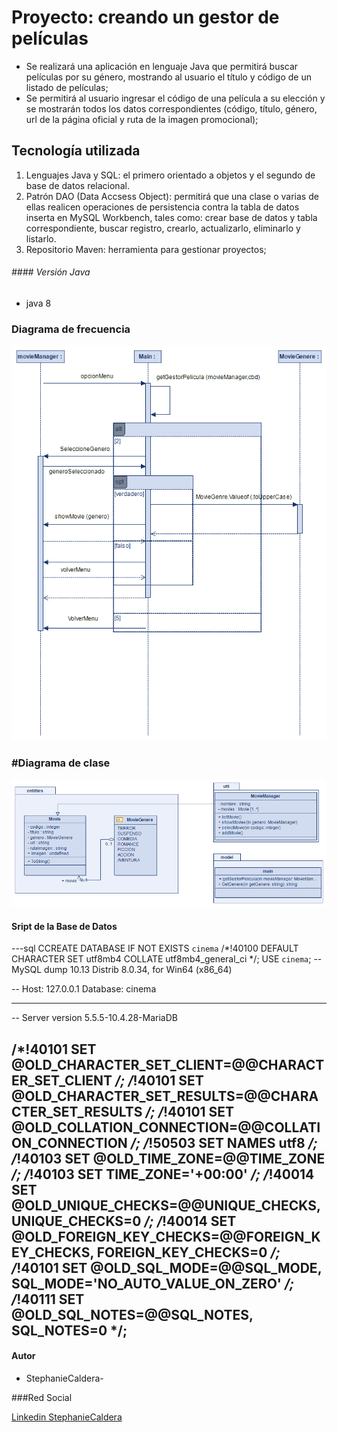 # Proyecto: creando un gestor de películas

- Se realizará una aplicación en lenguaje Java que permitirá buscar películas por su género,  mostrando al usuario el título y código de un listado de películas;
- Se permitirá al usuario ingresar el código de una película a su elección y se mostrarán todos los datos correspondientes (código, título, género, url de la página oficial y ruta de la imagen promocional);

## Tecnología utilizada
1. Lenguajes Java y SQL: el primero orientado a objetos y el segundo de base de datos relacional.
1. Patrón DAO (Data Accsess Object): permitirá que una clase o varias de ellas realicen operaciones de persistencia contra la tabla de datos inserta en MySQL Workbench, tales como: crear base de datos y tabla correspondiente, buscar registro, crearlo, actualizarlo, eliminarlo y listarlo.
1. Repositorio Maven: herramienta para gestionar proyectos;

###### #### Versión Java
- java 8

### Diagrama de frecuencia

![](https://github.com/StephanieCaldera/ProjectMovies/blob/create-java-app/BusquedaPorGenero%20diagrama%20clase.png?raw=true)

### #Diagrama de clase
![](https://github.com/StephanieCaldera/ProjectMovies/blob/create-java-app/project%20movies%20Class%20diagram.png?raw=true)

#### Sript de la Base de Datos
---sql
 CCREATE DATABASE  IF NOT EXISTS `cinema` /*!40100 DEFAULT CHARACTER SET utf8mb4 COLLATE utf8mb4_general_ci */;
USE `cinema`;
-- MySQL dump 10.13  Distrib 8.0.34, for Win64 (x86_64)

-- Host: 127.0.0.1    Database: cinema
-- ------------------------------------------------------
-- Server version	5.5.5-10.4.28-MariaDB

/*!40101 SET @OLD_CHARACTER_SET_CLIENT=@@CHARACTER_SET_CLIENT */;
/*!40101 SET @OLD_CHARACTER_SET_RESULTS=@@CHARACTER_SET_RESULTS */;
/*!40101 SET @OLD_COLLATION_CONNECTION=@@COLLATION_CONNECTION */;
/*!50503 SET NAMES utf8 */;
/*!40103 SET @OLD_TIME_ZONE=@@TIME_ZONE */;
/*!40103 SET TIME_ZONE='+00:00' */;
/*!40014 SET @OLD_UNIQUE_CHECKS=@@UNIQUE_CHECKS, UNIQUE_CHECKS=0 */;
/*!40014 SET @OLD_FOREIGN_KEY_CHECKS=@@FOREIGN_KEY_CHECKS, FOREIGN_KEY_CHECKS=0 */;
/*!40101 SET @OLD_SQL_MODE=@@SQL_MODE, SQL_MODE='NO_AUTO_VALUE_ON_ZERO' */;
/*!40111 SET @OLD_SQL_NOTES=@@SQL_NOTES, SQL_NOTES=0 */; 
---
#### Autor
- StephanieCaldera- 

###Red Social

[Linkedin StephanieCaldera](https://www.linkedin.com/in/stephanie-alfonzina-caldera-pazmi%C3%B1o-528a99154/?otpToken=MTQwNzFkZTcxNTJiYzBjNmI0MjQwNGVjNGYxOWU1Yjc4YWNlZDU0NTlmYWI4NjYxNzdjMzA0NjY0ZjVhNWNmNGY1ZDdkZmExNTdmYWIwZmQ1NGE3Y2Q5MzlmMGZmMTFhOTQyN2UyMjU5NDNlMjM0NGQzMGMxYiwxLDE%3D&midSig=20ZwZeIjQiEqY1&eid=abdokw-lnp5vucu-ge&midToken=AQFfKV2jhC7abg&trkEmail=eml-email_network_conversations_01-header-0-profile_glimmer-null-abdokw%7Elnp5vucu%7Ege-null-null&trk=eml-email_network_conversations_01-header-0-profile_glimmer&originalSubdomain=ar)
